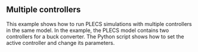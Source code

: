 Multiple controllers
--------------------

This example shows how to run PLECS simulations with multiple controllers in the same model.  In the example, the PLECS model contains two controllers for a buck converter. The Python script shows how to set the active controller and change its parameters. 
